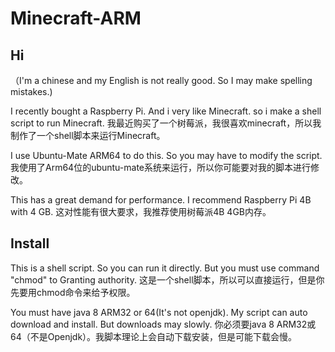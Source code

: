 # Minecraft-ARM
## Hi

（I'm a chinese and my English is not really good. So I may make spelling mistakes.)

I recently bought a Raspberry Pi. And i very like Minecraft. so i make a shell script to run Minecraft. 
我最近购买了一个树莓派，我很喜欢minecraft，所以我制作了一个shell脚本来运行Minecraft。

I use Ubuntu-Mate ARM64 to do this. So you may have to modify the script. 
我使用了Arm64位的ubuntu-mate系统来运行，所以你可能要对我的脚本进行修改。

This has a great demand for performance. I recommend Raspberry Pi 4B with 4 GB. 
这对性能有很大要求，我推荐使用树莓派4B 4GB内存。

## Install

This is a shell script. So you can run it directly. But you must use command "chmod" to Granting authority.
这是一个shell脚本，所以可以直接运行，但是你先要用chmod命令来给予权限。

You must have java 8 ARM32 or 64(It's not openjdk). My script can auto download and install. But downloads may slowly.
你必须要java 8 ARM32或64（不是Openjdk）。我脚本理论上会自动下载安装，但是可能下载会慢。

